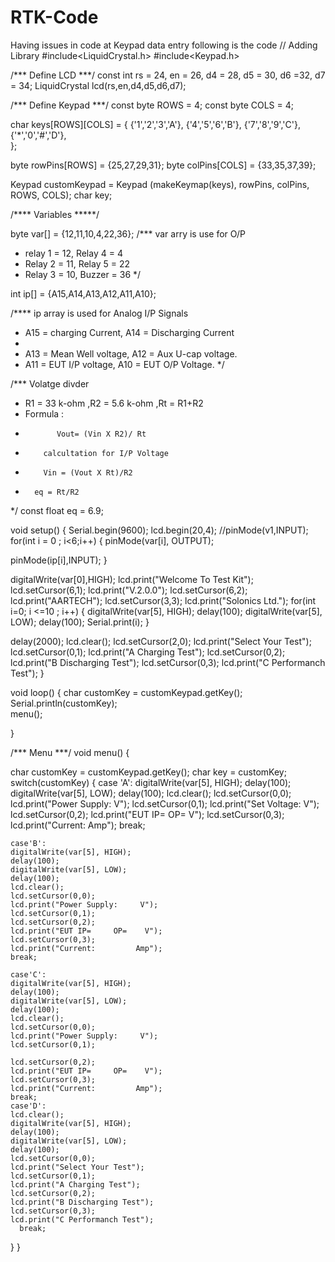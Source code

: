 # RTK-Code
Having issues in code at Keypad data entry following is the code
// Adding Library
#include<LiquidCrystal.h>
#include<Keypad.h>

/*** Define LCD ***/
const int rs = 24, en = 26, d4 = 28, d5 = 30, d6 =32, d7 = 34;
LiquidCrystal lcd(rs,en,d4,d5,d6,d7);

/*** Define Keypad ***/
const byte ROWS = 4; 
const byte COLS = 4;

char keys[ROWS][COLS] = 
                        {
                          {'1','2','3','A'},
                          {'4','5','6','B'},
                          {'7','8','9','C'},
                          {'*','0','#','D'},                    
                        };

byte rowPins[ROWS] = {25,27,29,31};
byte colPins[COLS] = {33,35,37,39};

Keypad customKeypad = Keypad (makeKeymap(keys), rowPins, colPins, ROWS, COLS);
char key;

/**** Variables *****/

byte var[] = {12,11,10,4,22,36};
/*** var arry is use for O/P
 * relay 1 = 12, Relay 4 = 4
 * Relay 2 = 11, Relay 5 = 22
 * Relay 3 = 10, Buzzer  = 36
 */

 int ip[] = {A15,A14,A13,A12,A11,A10};

/**** ip array is used for Analog I/P Signals
* A15 = charging Current, A14 = Discharging Current
* 
* A13 = Mean Well voltage, A12 = Aux U-cap voltage.
* A11 = EUT I/P voltage, A10 = EUT O/P Voltage.
*/

/*** Volatge divder 
 *  R1 = 33 k-ohm ,R2 = 5.6 k-ohm ,Rt = R1+R2
 *  Formula :
 *            Vout= (Vin X R2)/ Rt
 *         calcultation for I/P Voltage
 *         Vin = (Vout X Rt)/R2
 *       eq = Rt/R2
 */
const float  eq = 6.9;


void setup() 
{
Serial.begin(9600);
lcd.begin(20,4);
//pinMode(v1,INPUT);
for(int i = 0 ; i<6;i++)
{
pinMode(var[i], OUTPUT);

pinMode(ip[i],INPUT);
}

digitalWrite(var[0],HIGH);
lcd.print("Welcome To Test Kit");
lcd.setCursor(6,1);
lcd.print("V.2.0.0");
lcd.setCursor(6,2);
lcd.print("AARTECH");
lcd.setCursor(3,3);
lcd.print("Solonics Ltd.");
for(int i=0; i <=10 ; i++)
    {
      digitalWrite(var[5], HIGH);
      delay(100);
      digitalWrite(var[5], LOW);
      delay(100);
      Serial.print(i);
    }

 delay(2000);
    lcd.clear();
    lcd.setCursor(2,0);
    lcd.print("Select Your Test");
    lcd.setCursor(0,1);
    lcd.print("A Charging Test");
    lcd.setCursor(0,2);
    lcd.print("B Discharging Test");
    lcd.setCursor(0,3);
    lcd.print("C Performanch Test");
}

void loop()
{
   char customKey = customKeypad.getKey();
   Serial.println(customKey);   
   menu();

}

/*** Menu ***/
void menu()
{

  char customKey = customKeypad.getKey();
  char key = customKey;
  switch(customKey)
  {
    case 'A':
    digitalWrite(var[5], HIGH);
    delay(100);
    digitalWrite(var[5], LOW);
    delay(100);
    lcd.clear();
    lcd.setCursor(0,0);
    lcd.print("Power Supply:     V");
    lcd.setCursor(0,1);
    lcd.print("Set Voltage:      V");
    lcd.setCursor(0,2);
    lcd.print("EUT IP=     OP=    V");
    lcd.setCursor(0,3);
    lcd.print("Current:         Amp");
    break;
    
    case'B':
    digitalWrite(var[5], HIGH);
    delay(100);
    digitalWrite(var[5], LOW);
    delay(100);
    lcd.clear();
    lcd.setCursor(0,0);
    lcd.print("Power Supply:     V");
    lcd.setCursor(0,1);
    lcd.setCursor(0,2);
    lcd.print("EUT IP=     OP=    V");
    lcd.setCursor(0,3);
    lcd.print("Current:         Amp");
    break;

    case'C':
    digitalWrite(var[5], HIGH);
    delay(100);
    digitalWrite(var[5], LOW);
    delay(100);
    lcd.clear();
    lcd.setCursor(0,0);
    lcd.print("Power Supply:     V");
    lcd.setCursor(0,1);
    
    lcd.setCursor(0,2);
    lcd.print("EUT IP=     OP=    V");
    lcd.setCursor(0,3);
    lcd.print("Current:         Amp");
    break;
    case'D':
    lcd.clear();
    digitalWrite(var[5], HIGH);
    delay(100);
    digitalWrite(var[5], LOW);
    delay(100);
    lcd.setCursor(0,0);
    lcd.print("Select Your Test");
    lcd.setCursor(0,1);
    lcd.print("A Charging Test");
    lcd.setCursor(0,2);
    lcd.print("B Discharging Test");
    lcd.setCursor(0,3);
    lcd.print("C Performanch Test");
      break;
  }
}


 

